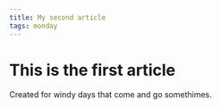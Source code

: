 ```yaml
---
title: My second article
tags: monday
---
```

# This is the first article

Created for windy days that come and go somethimes. 
